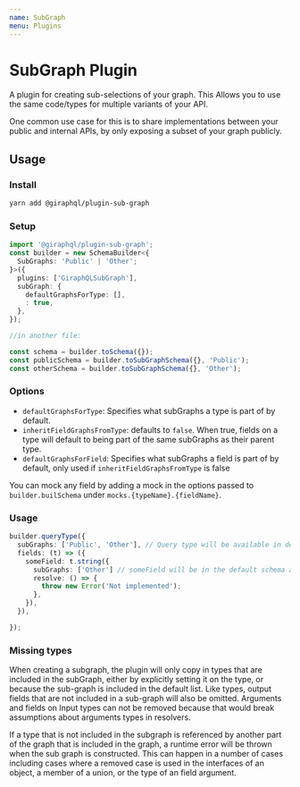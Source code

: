 ```yaml
---
name: SubGraph
menu: Plugins
---
```


# SubGraph Plugin

A plugin for creating sub-selections of your graph. This Allows you to use the same code/types for
multiple variants of your API.

One common use case for this is to share implementations between your public and internal APIs, by
only exposing a subset of your graph publicly.

## Usage

### Install

```bash
yarn add @giraphql/plugin-sub-graph
```

### Setup

```typescript
import '@giraphql/plugin-sub-graph';
const builder = new SchemaBuilder<{
  SubGraphs: 'Public' | 'Other';
}>({
  plugins: ['GiraphQLSubGraph'],
  subGraph: {
    defaultGraphsForType: [],
    : true,
  },
});

//in another file:

const schema = builder.toSchema({});
const publicSchema = builder.toSubGraphSchema({}, 'Public');
const otherSchema = builder.toSubGraphSchema({}, 'Other');
```

### Options

- `defaultGraphsForType`: Specifies what subGraphs a type is part of by default.
- `inheritFieldGraphsFromType`: defaults to `false`. When true, fields on a type will default to
  being part of the same subGraphs as their parent type.
- `defaultGraphsForField`: Specifies what subGraphs a field is part of by default, only used if
  `inheritFieldGraphsFromType` is false

You can mock any field by adding a mock in the options passed to `builder.builSchema` under
`mocks.{typeName}.{fieldName}`.

### Usage

```typescript
builder.queryType({
  subGraphs: ['Public', 'Other'], // Query type will be available in default, Public, and Other schemas
  fields: (t) => ({
    someField: t.string({
      subGraphs: ['Other'] // someField will be in the default schema and Other schema, but not present in the Public schema
      resolve: () => {
        throw new Error('Not implemented');
      },
    }),
  }),

});
```

### Missing types

When creating a subgraph, the plugin will only copy in types that are included in the subGraph,
either by explicitly setting it on the type, or because the sub-graph is included in the default
list. Like types, output fields that are not included in a sub-graph will also be omitted. Arguments
and fields on Input types can not be removed because that would break assumptions about arguments
types in resolvers.

If a type that is not included in the subgraph is referenced by another part of the graph that is
included in the graph, a runtime error will be thrown when the sub graph is constructed. This can
happen in a number of cases including cases where a removed case is used in the interfaces of an
object, a member of a union, or the type of an field argument.
